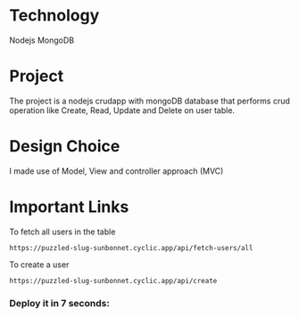 # Technology
Nodejs
MongoDB

# Project
The project is a nodejs crudapp with mongoDB database that performs crud operation like Create, Read, Update and Delete on user table.
 

 # Design Choice
 I made use of Model, View and controller approach (MVC)

 # Important Links
 To fetch all users in the table 
```
https://puzzled-slug-sunbonnet.cyclic.app/api/fetch-users/all
```

To create a user
```
https://puzzled-slug-sunbonnet.cyclic.app/api/create
```

### Deploy it in 7 seconds: